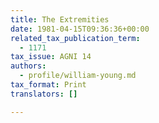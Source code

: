 ```yaml
---
title: The Extremities
date: 1981-04-15T09:36:36+00:00
related_tax_publication_term:
  - 1171
tax_issue: AGNI 14
authors:
  - profile/william-young.md
tax_format: Print
translators: []

---
```

